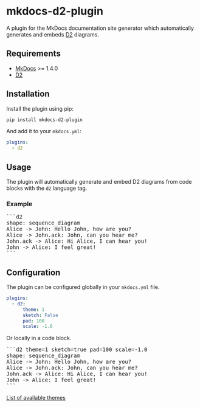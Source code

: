 # mkdocs-d2-plugin
A plugin for the MkDocs documentation site generator which automatically
generates and embeds [D2](https://d2lang.com) diagrams.


## Requirements
* [MkDocs](https://www.mkdocs.org/) >= 1.4.0
* [D2](https://d2lang.com)


## Installation
Install the plugin using pip:
```bash
pip install mkdocs-d2-plugin
```
And add it to your `mkdocs.yml`:
```yaml
plugins:
  - d2
```


## Usage
The plugin will automatically generate and embed D2 diagrams from code blocks
with the `d2` language tag.

### Example
<pre>
```d2
shape: sequence_diagram
Alice -> John: Hello John, how are you?
Alice -> John.ack: John, can you hear me?
John.ack -> Alice: Hi Alice, I can hear you!
John -> Alice: I feel great!
```
</pre>


## Configuration
The plugin can be configured globally in your `mkdocs.yml` file.
```yaml
plugins:
  - d2:
      theme: 1
      sketch: False
      pad: 100
      scale: -1.0
```

Or locally in a code block.
<pre>
```d2 theme=1 sketch=true pad=100 scale=-1.0
shape: sequence_diagram
Alice -> John: Hello John, how are you?
Alice -> John.ack: John, can you hear me?
John.ack -> Alice: Hi Alice, I can hear you!
John -> Alice: I feel great!
```
</pre>

[List of available themes](https://d2lang.com/tour/themes/)
